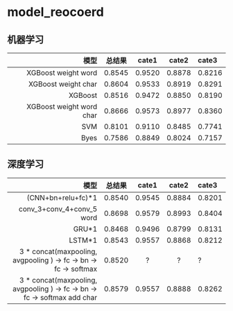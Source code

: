 # model_reocoerd
## 机器学习
|         模型         |        总结果         | cate1 | cate2 | cate3 |
|--------------------:|:--------------------:|:------:|:-----:|:------|
| XGBoost weight word    | 0.8545            |0.9520|0.8878|0.8216|
| XGBoost weight char    | 0.8604           |0.9533|0.8919|0.8291|
| XGBoost                | 0.8516            |0.9472|0.8850|0.8190|
| XGBoost weight word char| 0.8666            |0.9573|0.8977|0.8360|
| SVM                    | 0.8101            |0.9110|0.8485|0.7741|
| Byes                   | 0.7586            |0.8849|0.8024|0.7157|
## 深度学习
|         模型         |        总结果         | cate1 | cate2 | cate3 |
|--------------------:|:--------------------:|:------:|:-----:|:------|
|  (CNN+bn+relu+fc)*1 | 0.8540               |0.9545       |0.8884      |0.8201      |
| conv_3+conv_4+conv_5 word| 0.8698          |0.9579       |0.8993      |0.8404      |
|  GRU*1              | 0.8468               |0.9496       |0.8799      |0.8131      |
|  LSTM*1             | 0.8543               |0.9557       |0.8868      |0.8212      |
|3 * concat(maxpooling, avgpooling ) -> fc -> bn -> fc -> softmax | 0.8520| ? | ?　| ? |
|3 * concat(maxpooling, avgpooling ) -> fc -> bn -> fc -> softmax  add char| 0.8579| 0.9557|0.8888|0.8262|


